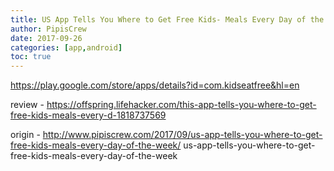 ```yaml
---
title: US App Tells You Where to Get Free Kids- Meals Every Day of the Week
author: PipisCrew
date: 2017-09-26
categories: [app,android]
toc: true
---
```


https://play.google.com/store/apps/details?id=com.kidseatfree&hl=en

review - https://offspring.lifehacker.com/this-app-tells-you-where-to-get-free-kids-meals-every-d-1818737569

origin - http://www.pipiscrew.com/2017/09/us-app-tells-you-where-to-get-free-kids-meals-every-day-of-the-week/ us-app-tells-you-where-to-get-free-kids-meals-every-day-of-the-week
